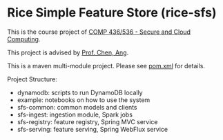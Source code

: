 # Rice Simple Feature Store (rice-sfs)

This is the course project of [COMP 436/536 - Secure and Cloud Computing](https://www.cs.rice.edu/~angchen/classes/COMP436536.html).

This project is advised by [Prof. Chen, Ang](https://www.cs.rice.edu/~angchen/).

This is a maven multi-module project. Please see [pom.xml](./pom.xml) for details.

Project Structure:

- dynamodb: scripts to run DynamoDB locally
- example: notebooks on how to use the system
- sfs-common: common models and clients
- sfs-ingest: ingestion module, Spark jobs
- sfs-registry: feature registry, Spring MVC service
- sfs-serving: feature serving, Spring WebFlux service

